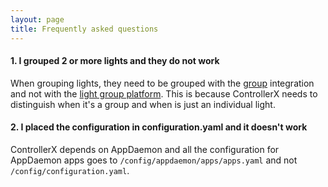 ```yaml
---
layout: page
title: Frequently asked questions
---
```


#### 1. I grouped 2 or more lights and they do not work

When grouping lights, they need to be grouped with the [group](https://www.home-assistant.io/integrations/group/) integration and not with the [light group platform](https://www.home-assistant.io/integrations/light.group/). This is because ControllerX needs to distinguish when it's a group and when is just an individual light.

#### 2. I placed the configuration in configuration.yaml and it doesn't work

ControllerX depends on AppDaemon and all the configuration for AppDaemon apps goes to `/config/appdaemon/apps/apps.yaml` and not `/config/configuration.yaml`.
